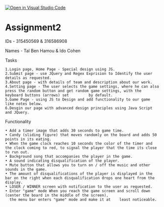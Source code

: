 [![Open in Visual Studio Code](https://classroom.github.com/assets/open-in-vscode-c66648af7eb3fe8bc4f294546bfd86ef473780cde1dea487d3c4ff354943c9ae.svg)](https://classroom.github.com/online_ide?assignment_repo_id=7802215&assignment_repo_type=AssignmentRepo)
# Assignment2
 
 IDs - 315450569 & 316586908 

Names - Tal Ben Hamou & Ido Cohen

Tasks

    1.Login page, Home Page - Special design using JS.
    2.Submit page - use JQuery and Regex Exprision to Identify the user details as requested.
    3.About page - with details of team and description about our work.
    4.Setting page - The user selects the game settings, where he can also press the random button and get random game settings, with the keyboard buttons (arrows) set         by default.
    5.Game Page - using JS to Design and add functionality to our game like notes below.
    6.Desgin our page with advanced design principles using Java Script and JQuery.
    
Functionality

    • Add a timer image that adds 30 seconds to game time.
    • Candy (sliding figure) that moves randomly on the board and adds 50 points in its eating.
    • When the game clock reaches 10 seconds the color of the timer and the clock coming to red, to signal the player that the time its close to run out.
    • Background song that accompanies the player in the game.
    • A sound indicating disqualification of the player.
    • Mute button that allows you to turn on / off the music and other sounds in the game.
    • The amount of disqualifications of the player is displayed in the bar on the right when each disqualification drops one heart from the display.
    • LOSER / WINNER screen with notification to the user as requested.
    • Enter "game" mode When you reach the game screen and scroll down (center the board in the middle of the screen), 
      the menu bar enters "game" mode and make it at    least noticeable.
   
    

